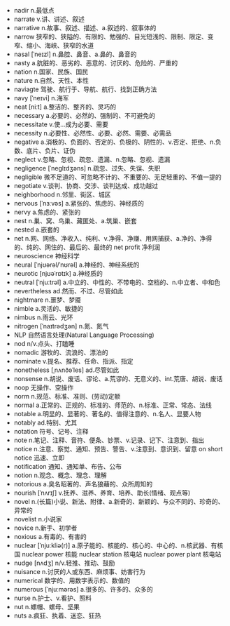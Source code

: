 - nadir n.最低点
- narrate v.讲、讲述、叙述
- narrative n.故事、叙述、描述、a.叙述的、叙事体的
- narrow 狭窄的、狭隘的、有限的、勉强的、目光短浅的、限制、限定、变窄、缩小、海峡、狭窄的水道
- nasal [ˈneɪzl] n.鼻腔、鼻音、a.鼻的、鼻音的
- nasty a.肮脏的、恶劣的、恶意的、讨厌的、危险的、严重的
- nation n.国家、民族、国民
- nature n.自然、天性、本性
- naviagte 驾驶、航行于、导航、航行、找到正确方法
- navy [ˈneɪvi] n.海军
- neat [niːt] a.整洁的、整齐的、灵巧的
- necessary a.必要的、必然的、强制的、不可避免的
- necessitate v.使...成为必要、需要
- necessity n.必要性、必然性、必要、必然、需要、必需品
- negative a.消极的、负面的、否定的、负极的、阴性的、v.否定、拒绝、n.负数、底片、负片、证伪
- neglect v.忽略、忽视、疏忽、遗漏、n.忽略、忽视、遗漏
- negligence [ˈneɡlɪdʒəns] n.疏忽、过失、失误、失职
- negligible 微不足道的、可忽略不计的、不重要的、无足轻重的、不值一提的
- negotiate v.谈判、协商、交涉、谈判达成、成功越过
- neighborhood n.邻里、街区、城区
- nervous [ˈnɜːvəs] a.紧张的、焦虑的、神经质的
- nervy a.焦虑的、紧张的
- nest n.巢、窝、鸟巢、藏匿处、a.筑巢、嵌套 
- nested a.嵌套的
- net n.网、网络、净收入、纯利、v.净得、净赚、用网捕获、a.净的、净得的、纯的、网住的、最后的、最终的  net profit 净利润
- neuroscience 神经科学
- neural [ˈnjʊərəl/ˈnʊrəl] a.神经的、神经系统的
- neurotic [njʊəˈrɒtɪk] a.神经质的
- neutral [ˈnjuːtrəl] a.中立的、中性的、不带电的、空档的、n.中立者、中和色
- nevertheless ad.然而、不过、尽管如此
- nightmare n.噩梦、梦魇
- nimble a.灵活的、敏捷的
- nimbus n.雨云、光环
- nitrogen [ˈnaɪtrədʒən] n.氮、氮气
- NLP 自然语言处理(Natural Language Processing)
- nod n/v.点头、打瞌睡
- nomadic 游牧的、流浪的、漂泊的
- nominate v.提名、推荐、任命、指派、指定
- nonetheless [ˌnʌnðəˈles] ad.尽管如此
- nonsense n.胡说、废话、谬论、a.荒谬的、无意义的、int.荒唐、胡说、废话
- noop 无操作、空操作
- norm n.规范、标准、准则、(劳动)定额
- normal a.正常的、正规的、标准的、师范的、n.标准、正常、常态、法线
- notable a.明显的、显著的、著名的、值得注意的、n.名人、显要人物
- notably ad.特别、尤其
- notation 符号、记号、注释
- note n.笔记、注释、音符、便条、钞票、v.记录、记下、注意到、指出
- notice n.注意、察觉、通知、预告、警告、v.注意到、意识到、留意  on short notice 迅速、立即
- notification 通知、通知单、布告、公布
- notion n.观念、概念、理念、理解
- notorious a.臭名昭著的、声名狼藉的、众所周知的
- nourish [ˈnʌrɪʃ] v.抚养、滋养、养育、培养、助长(情绪、观点等)
- novel n.(长篇)小说、新法、附律、a.新奇的、新颖的、与众不同的、珍奇的、异常的
- novelist n.小说家
- novice n.新手、初学者
- noxious a.有毒的、有害的
- nuclear [ˈnjuːkliə(r)] a.原子能的、核能的、核心的、中心的、n.核武器、有核国  nuclear power 核能  nuclear station 核电站  nuclear power plant 核电站
- nudge [nʌdʒ] n/v.轻推、推动、鼓励
- nuisance n.讨厌的人或东西、麻烦事、妨害行为
- numerical 数字的、用数字表示的、数值的
- numerous [ˈnjuːmərəs] a.很多的、许多的、众多的
- nurse n.护士、v.看护、照料
- nut n.螺帽、螺母、坚果
- nuts a.疯狂、执着、迷恋、狂热